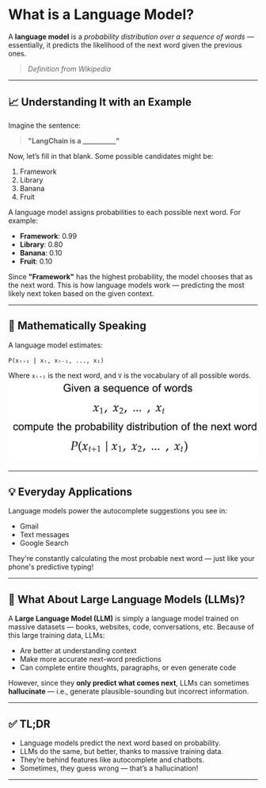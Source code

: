 # What is a Language Model?

A **language model** is a *probability distribution over a sequence of words* — essentially, it predicts the likelihood of the next word given the previous ones.  
> _Definition from Wikipedia_

---

## 📈 Understanding It with an Example

Imagine the sentence:

> **"LangChain is a __________"**

Now, let’s fill in that blank. Some possible candidates might be:

1. Framework  
2. Library  
3. Banana  
4. Fruit

A language model assigns probabilities to each possible next word. For example:

- **Framework**: 0.99  
- **Library**: 0.80  
- **Banana**: 0.10  
- **Fruit**: 0.10  

Since **"Framework"** has the highest probability, the model chooses that as the next word. This is how language models work — predicting the most likely next token based on the given context.

---

## 🧮 Mathematically Speaking

A language model estimates:

```
P(xₜ₊₁ | xₜ, xₜ₋₁, ..., x₁)
```

Where `xₜ₊₁` is the next word, and `V` is the vocabulary of all possible words.  
![Language Model](./Images/language_model.png)

---

## 💡 Everyday Applications

Language models power the autocomplete suggestions you see in:

- Gmail
- Text messages
- Google Search

They're constantly calculating the most probable next word — just like your phone's predictive typing!

---

## 🤖 What About Large Language Models (LLMs)?

A **Large Language Model (LLM)** is simply a language model trained on massive datasets — books, websites, code, conversations, etc. Because of this large training data, LLMs:

- Are better at understanding context
- Make more accurate next-word predictions
- Can complete entire thoughts, paragraphs, or even generate code

However, since they **only predict what comes next**, LLMs can sometimes **hallucinate** — i.e., generate plausible-sounding but incorrect information.

---

## ✅ TL;DR

- Language models predict the next word based on probability.
- LLMs do the same, but better, thanks to massive training data.
- They’re behind features like autocomplete and chatbots.
- Sometimes, they guess wrong — that’s a hallucination!

---